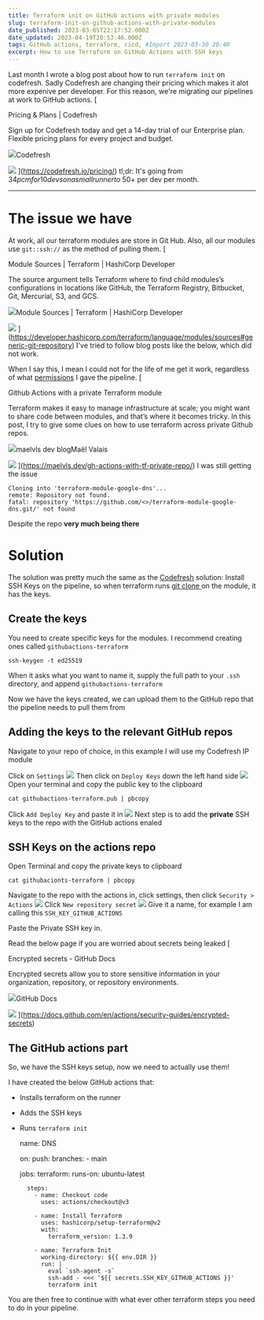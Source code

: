 ```yaml
---
title: Terraform init on GitHub actions with private modules
slug: terraform-init-on-github-actions-with-private-modules
date_published: 2023-03-05T22:17:52.000Z
date_updated: 2023-04-19T20:53:46.000Z
tags: GitHub actions, terraform, cicd, #Import 2023-03-30 20:40
excerpt: How to use Terraform on GitHub Actions with SSH keys
---
```


Last month I wrote a blog post about how to run `terraform init` on codefresh. Sadly Codefresh are changing their pricing which makes it alot more expenive per developer. For this reason, we're migrating our pipelines at work to GitHub actions.
[

Pricing & Plans | Codefresh

Sign up for Codefresh today and get a 14-day trial of our Enterprise plan. Flexible pricing plans for every project and budget.

![](https://codefresh.io/wp-content/uploads/2022/07/cropped-favicon_codefresh_2_512x512-192x192.png)Codefresh

![](https://codefresh.io/wp-content/uploads/2023/03/Open_Graph_Homepage.jpg)
](https://codefresh.io/pricing/)
tl;dr: It's going from $34 pcm for 10 devs on a small runner to ~$50+ per dev per month. 

---

# The issue we have

At work, all our terraform modules are store in Git Hub. Also, all our modules use `git::ssh://` as the method of pulling them.
[

Module Sources | Terraform | HashiCorp Developer

The source argument tells Terraform where to find child modules’s configurations in locations like GitHub, the Terraform Registry, Bitbucket, Git, Mercurial, S3, and GCS.

![](https://developer.hashicorp.com/icon.svg)Module Sources | Terraform | HashiCorp Developer

![](https://developer.hashicorp.com/og-image/terraform.jpg)
](https://developer.hashicorp.com/terraform/language/modules/sources#generic-git-repository)
I've tried to follow blog posts like the below, which did not work.

When I say this, I mean I could not for the life of me get it work, regardless of what [permissions](https://docs.github.com/en/actions/using-jobs/assigning-permissions-to-jobs) I gave the pipeline.
[

Github Actions with a private Terraform module

Terraform makes it easy to manage infrastructure at scale; you might want to share code between modules, and that’s where it becomes tricky. In this post, I try to give some clues on how to use terraform across private Github repos.

![](https://maelvls.dev/favicon-32x32.png)maelvls dev blogMaël Valais

![](https://maelvls.dev/gh-actions-with-tf-private-repo/cover-gh-actions-with-tf-private-repo.png)
](https://maelvls.dev/gh-actions-with-tf-private-repo/)
I was still getting the issue

    Cloning into 'terraform-module-google-dns'...
    remote: Repository not found.
    fatal: repository 'https://github.com/<>/terraform-module-google-dns.git/' not found
    

Despite the repo **very much being there**

# Solution

The solution was pretty much the same as the [Codefresh](__GHOST_URL__/terraform-init-with-modules-on-codefresh/) solution: Install SSH Keys on the pipeline, so when terraform runs [git clone ](https://github.com/hashicorp/terraform/issues/21522#issuecomment-497963956)on the module, it has the keys.

## Create the keys

You need to create specific keys for the modules. I recommend creating ones called `githubactions-terraform`

    ssh-keygen -t ed25519

When it asks what you want to name it, supply the full path to your `.ssh` directory, and append `githubactions-terraform`

Now we have the keys created, we can upload them to the GitHub repo that the pipeline needs to pull them from

## Adding the keys to the relevant GitHub repos

Navigate to your repo of choice, in this example I will use my Codefresh IP module

Click on `Settings`
![](__GHOST_URL__/content/images/2023/03/image.png)
Then click on `Deploy Keys` down the left hand side
![](__GHOST_URL__/content/images/2023/03/image-1.png)
Open your terminal and copy the public key to the clipboard

    cat githubactions-terraform.pub | pbcopy

Click `Add Deploy Key` and paste it in
![](__GHOST_URL__/content/images/2023/03/image-2.png)
Next step is to add the **private** SSH keys to the repo with the GitHub actions enaled

## SSH Keys on the actions repo

Open Terminal and copy the private keys to clipboard

    cat githubacionts-terraform | pbcopy

Navigate to the repo with the actions in, click settings, then click `Security > Actions`
![](__GHOST_URL__/content/images/2023/03/image-3.png)
Click `New repository secret`
![](__GHOST_URL__/content/images/2023/03/image-4.png)
Give it a name, for example I am calling this `SSH_KEY_GITHUB_ACTIONS`

Paste the Private SSH key in.

Read the below page if you are worried about secrets being leaked
[

Encrypted secrets - GitHub Docs

Encrypted secrets allow you to store sensitive information in your organization, repository, or repository environments.

![](https://docs.github.com/assets/cb-803/images/site/favicon.svg)GitHub Docs

![](https://github.githubassets.com/images/modules/open_graph/github-logo.png)
](https://docs.github.com/en/actions/security-guides/encrypted-secrets)
## The GitHub actions part

So, we have the SSH keys setup, now we need to actually use them!

I have created the below GitHub actions that:

- Installs terraform on the runner
- Adds the SSH keys
- Runs `terraform init`

    name: DNS
    
    on:
      push:
        branches:
          - main
    
    jobs:
      terraform:
        runs-on: ubuntu-latest
    
        steps:
          - name: Checkout code
            uses: actions/checkout@v3
    
          - name: Install Terraform
            uses: hashicorp/setup-terraform@v2
            with:
              terraform_version: 1.3.9
    
          - name: Terraform Init
            working-directory: ${{ env.DIR }}
            run: |
              eval `ssh-agent -s`
              ssh-add - <<< '${{ secrets.SSH_KEY_GITHUB_ACTIONS }}'
              terraform init

You are then free to continue with what ever other terraform steps you need to do in your pipeline.
